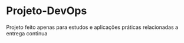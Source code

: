 # Projeto-DevOps
Projeto feito apenas para estudos e aplicações práticas relacionadas a entrega continua
